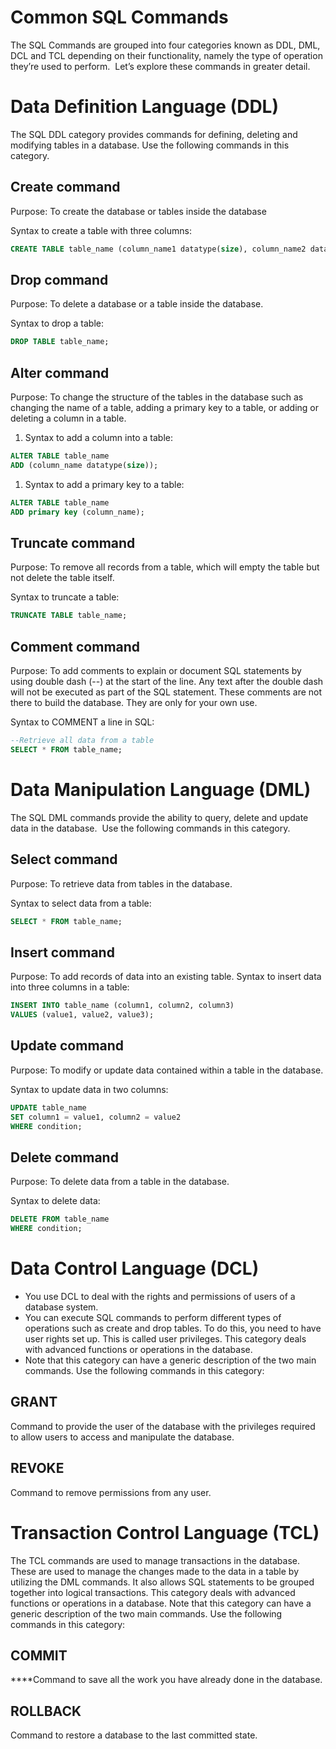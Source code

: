 # Common SQL Commands

The SQL Commands are grouped into four categories known as DDL, DML, DCL and TCL depending on their functionality, namely the type of operation they’re used to perform.  Let’s explore these commands in greater detail.

# Data Definition Language (DDL)

The SQL DDL category provides commands for defining, deleting and modifying tables in a database. Use the following commands in this category.

## Create command

Purpose: To create the database or tables inside the database

Syntax to create a table with three columns:

```sql
CREATE TABLE table_name (column_name1 datatype(size), column_name2 datatype(size), column_name3 datatype(size));
```

## Drop command

Purpose: To delete a database or a table inside the database.

Syntax to drop a table:

```sql
DROP TABLE table_name;
```

## Alter command

Purpose: To change the structure of the tables in the database such as changing the name of a table, adding a primary key to a table, or adding or deleting a column in a table.

1. Syntax to add a column into a table:

```sql
ALTER TABLE table_name 
ADD (column_name datatype(size));
```

1. Syntax to add a primary key to a table:

```sql
ALTER TABLE table_name
ADD primary key (column_name);
```

## Truncate command

Purpose: To remove all records from a table, which will empty the table but not delete the table itself.

Syntax to truncate a table:

```sql
TRUNCATE TABLE table_name;
```

## Comment command

Purpose: To add comments to explain or document SQL statements by using double dash (--) at the start of the line. Any text after the double dash will not be executed as part of the SQL statement. These comments are not there to build the database. They are only for your own use.

Syntax to COMMENT a line in SQL:

```sql
--Retrieve all data from a table
SELECT * FROM table_name;
```

# Data Manipulation Language (DML)

The SQL DML commands provide the ability to query, delete and update data in the database.  Use the following commands in this category.

## Select command

Purpose: To retrieve data from tables in the database.

Syntax to select data from a table:

```sql
SELECT * FROM table_name;
```

## Insert command

Purpose: To add records of data into an existing table. 
Syntax to insert data into three columns in a table:

```sql
INSERT INTO table_name (column1, column2, column3)
VALUES (value1, value2, value3);
```

## Update command

Purpose: To modify or update data contained within a table in the database.

Syntax to update data in two columns:

```sql
UPDATE table_name
SET column1 = value1, column2 = value2
WHERE condition;
```

## Delete command

Purpose: To delete data from a table in the database.

Syntax to delete data:

```sql
DELETE FROM table_name
WHERE condition;
```

# Data Control Language (DCL)

- You use DCL to deal with the rights and permissions of users of a database system.
- You can execute SQL commands to perform different types of operations such as create and drop tables. To do this, you need to have user rights set up. This is called user privileges. This category deals with advanced functions or operations in the database.
- Note that this category can have a generic description of the two main commands. Use the following commands in this category:

## GRANT

Command to provide the user of the database with the privileges required to allow users to access and manipulate the database.

## REVOKE

Command to remove permissions from any user.

# Transaction Control Language (TCL)

The TCL commands are used to manage transactions in the database. These are used to manage the changes made to the data in a table by utilizing the DML commands. It also allows SQL statements to be grouped together into logical transactions. This category deals with advanced functions or operations in a database. Note that this category can have a generic description of the two main commands. Use the following commands in this category:

## COMMIT

****Command to save all the work you have already done in the database.

## ROLLBACK

Command to restore a database to the last committed state.